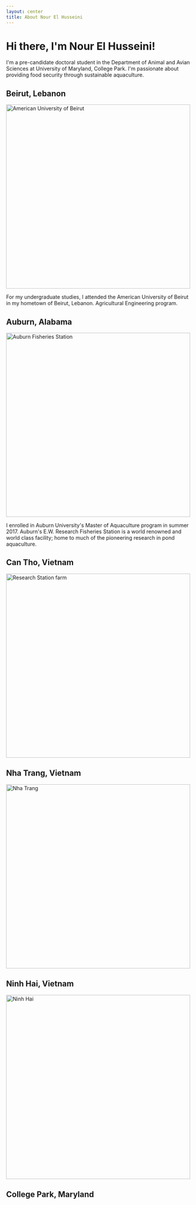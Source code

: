 ```yaml
---
layout: center
title: About Nour El Husseini
---
```

# Hi there, I'm Nour El Husseini!

I'm a pre-candidate doctoral student in the Department of Animal and Avian Sciences at University of Maryland, College Park. I'm passionate about providing food security through sustainable aquaculture. 

## Beirut, Lebanon
<img src="https://nelhusseini.github.io/images/american-university-beirut-aub_929.jpg" alt="American University of Beirut" width="500" />

For my undergraduate studies, I attended the American University of Beirut in my hometown of Beirut, Lebanon. Agricultural Engineering program. 
		
## Auburn, Alabama
<img src="https://nelhusseini.github.io/images/fishier.png.jpeg" alt="Auburn Fisheries Station" width="500" />

I enrolled in Auburn University's Master of Aquaculture program in summer 2017. Auburn's E.W. Research Fisheries Station is a world renowned and world class facility; home to much of the pioneering research in pond aquaculture. 

## Can Tho, Vietnam
<img src="https://nelhusseini.github.io/images/IMG_1425.jpeg" alt="Research Station farm" width="500" />


## Nha Trang, Vietnam
<img src="https://nelhusseini.github.io/images/IMG_1370_Original.jpg" alt="Nha Trang" width="500" />


## Ninh Hai, Vietnam
<img src="https://nelhusseini.github.io/images/IMG_3806_Original.jpg" alt="Ninh Hai" width="500" />


## College Park, Maryland

